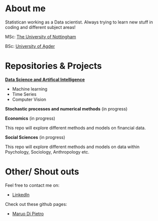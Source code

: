 # About me
Statistican working as a Data scientist. 
Always trying to learn new stuff in coding and different subject areas!

MSc: [The University of Nottingham](https://www.nottingham.ac.uk/pgstudy/course/taught/statistics-and-applied-probability-msc)

BSc: [University of Agder](https://www.uia.no/studieplaner/programme/BACMAT?year=2018)

# Repositories & Projects

[**Data Science and Artifical Intelligence**](https://github.com/gjestis/complete_reg_class_turtorial)
  - Machine learning
  - Time Series
  - Computer Vision
  
 **Stochastic processes and numerical methods** (in progress)
 
 **Economics** (in progress)
 
 This repo will explore different methods and models on financial data.
 
 **Social Sciences** (in progress)
 
 This repo will explore different methods and models on data within Psychology, Sociology, Anthropology etc. 
 
 
 # Other/ Shout outs
 Feel free to contact me on: 
 
 - [LinkedIn](https://no.linkedin.com/in/jugjestvang)

Check out these github pages:
 - [Maruo Di Pietro](https://github.com/mdipietro09)
